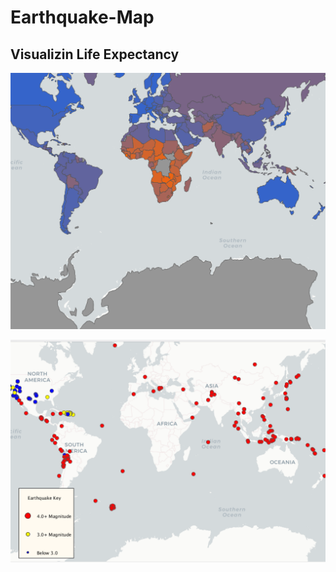 # Earthquake-Map

## Visualizin Life Expectancy
![lifeExp](lifeExp.png)


![Earthquake](/image/EarthquakeLocationMag.png)
